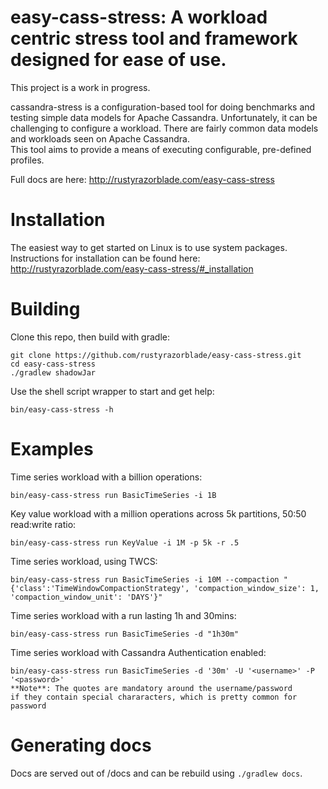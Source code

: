 # easy-cass-stress: A workload centric stress tool and framework designed for ease of use.

This project is a work in progress.

cassandra-stress is a configuration-based tool for doing benchmarks and testing simple data models for Apache Cassandra. 
Unfortunately, it can be challenging to configure a workload. There are fairly common data models and workloads seen on Apache Cassandra.  
This tool aims to provide a means of executing configurable, pre-defined profiles.

Full docs are here: http://rustyrazorblade.com/easy-cass-stress

# Installation

The easiest way to get started on Linux is to use system packages.
Instructions for installation can be found here: http://rustyrazorblade.com/easy-cass-stress/#_installation


# Building

Clone this repo, then build with gradle:

    git clone https://github.com/rustyrazorblade/easy-cass-stress.git
    cd easy-cass-stress
    ./gradlew shadowJar

Use the shell script wrapper to start and get help:

    bin/easy-cass-stress -h

# Examples

Time series workload with a billion operations:

    bin/easy-cass-stress run BasicTimeSeries -i 1B

Key value workload with a million operations across 5k partitions, 50:50 read:write ratio:

    bin/easy-cass-stress run KeyValue -i 1M -p 5k -r .5


Time series workload, using TWCS:

    bin/easy-cass-stress run BasicTimeSeries -i 10M --compaction "{'class':'TimeWindowCompactionStrategy', 'compaction_window_size': 1, 'compaction_window_unit': 'DAYS'}"

Time series workload with a run lasting 1h and 30mins:

    bin/easy-cass-stress run BasicTimeSeries -d "1h30m"

Time series workload with Cassandra Authentication enabled:

    bin/easy-cass-stress run BasicTimeSeries -d '30m' -U '<username>' -P '<password>'
    **Note**: The quotes are mandatory around the username/password
    if they contain special chararacters, which is pretty common for password

# Generating docs

Docs are served out of /docs and can be rebuild using `./gradlew docs`.